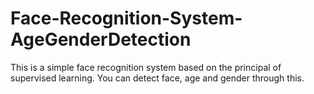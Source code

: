 # Face-Recognition-System-AgeGenderDetection
This is a simple face recognition system based on the principal of supervised learning.
You can detect face, age and gender through this.
